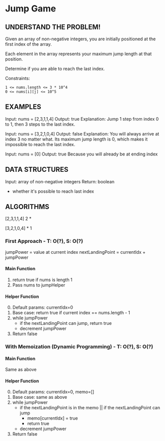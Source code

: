 # Jump Game

## UNDERSTAND THE PROBLEM!
Given an array of non-negative integers, you are initially positioned at the first index of the array.

Each element in the array represents your maximum jump length at that position.

Determine if you are able to reach the last index.

Constraints:

```
1 <= nums.length <= 3 * 10^4
0 <= nums[i][j] <= 10^5
```

## EXAMPLES
Input: nums = [2,3,1,1,4]
Output: true
Explanation: Jump 1 step from index 0 to 1, then 3 steps to the last index.

Input: nums = [3,2,1,0,4]
Output: false
Explanation: You will always arrive at index 3 no matter what. Its maximum jump length is 0, which makes it impossible to reach the last index.

Input: nums = [0]
Output: true
Because you will already be at ending index

## DATA STRUCTURES
Input: array of non-negative integers
Return: boolean
  - whether it's possible to reach last index

## ALGORITHMS

[2,3,1,1,4]
 2
 *

[3,2,1,0,4]
   *
 1

### First Approach - T: O(?), S: O(?)
jumpPower = value at current index
nextLandingPoint = currentIdx + jumpPower

#### Main Function
1. return true if nums is length 1
2. Pass nums to jumpHelper

#### Helper Function
0. Default params: currentIdx=0
1. Base case: return true if current index == nums.length - 1
2. while jumpPower
    - if the nextLandingPoint can jump, return true
    - decrement jumpPower
3. Return false


### With Memoization (Dynamic Programming) - T: O(?), S: O(?)
#### Main Function
Same as above

#### Helper Function
0. Default params: currentIdx=0, memo=[]
1. Base case: same as above
2. while jumpPower
    - if the nextLandingPoint is in the memo || if the nextLandingPoint can jump
      - memo[currentIdx] = true
      - return true
    - decrement jumpPower
3. Return false
